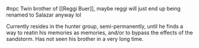 #npc 
Twin brother of [[Reggi Buer]], maybe reggi will just end up being renamed to Salazar anyway lol

Currently resides in the hunter group, semi-permanently, until he finds a way to reatin his memories as memories, and/or to bypass the effects of the sandstorm. Has not seen his brother in a very long time.

